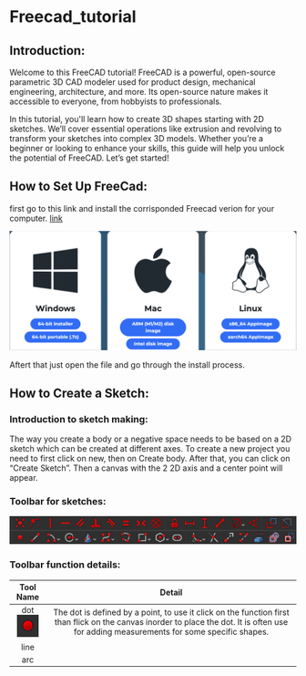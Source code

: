 # Freecad_tutorial

## Introduction:

Welcome to this FreeCAD tutorial! FreeCAD is a powerful, open-source parametric 3D CAD modeler used for product design, mechanical engineering, architecture, and more. Its open-source nature makes it accessible to everyone, from hobbyists to professionals.

In this tutorial, you'll learn how to create 3D shapes starting with 2D sketches. We’ll cover essential operations like extrusion and revolving to transform your sketches into complex 3D models. Whether you’re a beginner or looking to enhance your skills, this guide will help you unlock the potential of FreeCAD. Let’s get started!

## How to Set Up FreeCad:

first go to this link and install the corrisponded Freecad verion for your computer.
[link](https://www.freecad.org/downloads.php)

![download_page](download_page.png)

Aftert that just open the file and go through the install process.

## How to Create a Sketch:

### Introduction to sketch making:

The way you create a body or a negative space needs to be based on a 2D sketch which can be created at different axes. To create a new project you need to first click on new, then on Create body. After that, you can click on “Create Sketch”. Then a canvas with the 2 2D axis and a center point will appear.

### Toolbar for sketches:

![toolbar](toolbar.png)

### Toolbar function details:

|Tool Name|Detail|
|:-:|:-:|
|dot <br /> ![dot](dot)|The dot is defined by a point, to use it click on the function first than flick on the canvas inorder to place the dot. It is often use for adding measurements for some specific shapes.|
|line||
|arc||
